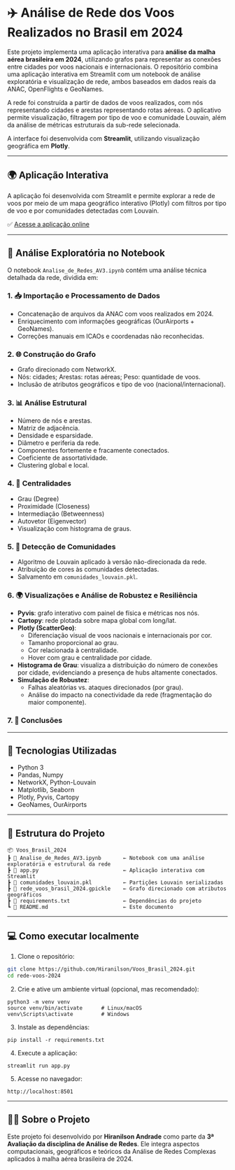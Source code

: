 # ✈️ Análise de Rede dos Voos Realizados no Brasil em 2024

Este projeto implementa uma aplicação interativa para **análise da malha aérea brasileira em 2024**, utilizando grafos para representar as conexões entre cidades por voos nacionais e internacionais. O repositório combina uma aplicação interativa em Streamlit com um notebook de análise exploratória e visualização de rede, ambos baseados em dados reais da ANAC, OpenFlights e GeoNames.

A rede foi construída a partir de dados de voos realizados, com nós representando cidades e arestas representando rotas aéreas. O aplicativo permite visualização, filtragem por tipo de voo e comunidade Louvain, além da análise de métricas estruturais da sub-rede selecionada.

A interface foi desenvolvida com **Streamlit**, utilizando visualização geográfica em **Plotly**.

---

## 🌍 Aplicação Interativa

A aplicação foi desenvolvida com Streamlit e permite explorar a rede de voos por meio de um mapa geográfico interativo (Plotly) com filtros por tipo de voo e por comunidades detectadas com Louvain.

✅  [Acesse a aplicação online](https://voosbrasil2024-m4xvzmdkaepgwukvnljy2d.streamlit.app/)

---

## 📓 Análise Exploratória no Notebook

O notebook `Analise_de_Redes_AV3.ipynb` contém uma análise técnica detalhada da rede, dividida em:

### 1. 📥 Importação e Processamento de Dados
- Concatenação de arquivos da ANAC com voos realizados em 2024.
- Enriquecimento com informações geográficas (OurAirports + GeoNames).
- Correções manuais em ICAOs e coordenadas não reconhecidas.

### 2. 🌐 Construção do Grafo
- Grafo direcionado com NetworkX.
- Nós: cidades; Arestas: rotas aéreas; Peso: quantidade de voos.
- Inclusão de atributos geográficos e tipo de voo (nacional/internacional).

### 3. 📊 Análise Estrutural
- Número de nós e arestas.
- Matriz de adjacência.
- Densidade e esparsidade.
- Diâmetro e periferia da rede.
- Componentes fortemente e fracamente conectados.
- Coeficiente de assortatividade.
- Clustering global e local.

### 4. 🧠 Centralidades
- Grau (Degree)
- Proximidade (Closeness)
- Intermediação (Betweenness)
- Autovetor (Eigenvector)
- Visualização com histograma de graus.

### 5. 🧩 Detecção de Comunidades
- Algoritmo de Louvain aplicado à versão não-direcionada da rede.
- Atribuição de cores às comunidades detectadas.
- Salvamento em `comunidades_louvain.pkl`.

### 6. 🌍 Visualizações e Análise de Robustez e Resiliência
- **Pyvis**: grafo interativo com painel de física e métricas nos nós.
- **Cartopy**: rede plotada sobre mapa global com long/lat.
- **Plotly (ScatterGeo)**:
  - Diferenciação visual de voos nacionais e internacionais por cor.
  - Tamanho proporcional ao grau.
  - Cor relacionada à centralidade.
  - Hover com grau e centralidade por cidade.
- **Histograma de Grau**: visualiza a distribuição do número de conexões por cidade, evidenciando a presença de hubs altamente conectados.
- **Simulação de Robustez**:
  - Falhas aleatórias vs. ataques direcionados (por grau).
  - Análise do impacto na conectividade da rede (fragmentação do maior componente).

 ### 7. 📌 Conclusões

---

## 🧪 Tecnologias Utilizadas

- Python 3
- Pandas, Numpy
- NetworkX, Python-Louvain
- Matplotlib, Seaborn
- Plotly, Pyvis, Cartopy
- GeoNames, OurAirports

---

## 📁 Estrutura do Projeto

```
📦 Voos_Brasil_2024
┣ 📜 Analise_de_Redes_AV3.ipynb       ← Notebook com uma análise exploratória e estrutural da rede
┣ 📜 app.py                           ← Aplicação interativa com Streamlit
┣ 📜 comunidades_louvain.pkl          ← Partições Louvain serializadas
┣ 📜 rede_voos_brasil_2024.gpickle    ← Grafo direcionado com atributos geográficos
┣ 📜 requirements.txt                 ← Dependências do projeto
┗ 📜 README.md                        ← Este documento
```

---

## 💻 Como executar localmente

1. Clone o repositório:

```bash
git clone https://github.com/Hiranilson/Voos_Brasil_2024.git
cd rede-voos-2024
```

2. Crie e ative um ambiente virtual (opcional, mas recomendado):
   
```
python3 -m venv venv
source venv/bin/activate      # Linux/macOS
venv\Scripts\activate         # Windows
```

3. Instale as dependências:
   
```
pip install -r requirements.txt
```

4. Execute a aplicação:
   
```
streamlit run app.py
```

5. Acesse no navegador:
   
```
http://localhost:8501
```

---

## 👨‍🏫 Sobre o Projeto

Este projeto foi desenvolvido por **Hiranilson Andrade** como parte da **3ª Avaliação da disciplina de Análise de Redes**. Ele integra aspectos computacionais, geográficos e teóricos da Análise de Redes Complexas aplicados à malha aérea brasileira de 2024.
